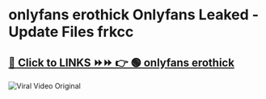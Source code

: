 
 # onlyfans erothick Onlyfans Leaked - Update Files frkcc

## <h2><a href="https://clipsfans.com/onlyfans_erothick&ref=git">🔗 Click to LINKS ⏩⏩ 👉 🟢 onlyfans erothick </a></h2>

<a href="https://clipsfans.com/onlyfans_erothick&ref=git" rel="nofollow" data-target="animated-image.originalLink"><img src="https://i.ibb.co.com/xMMVF88/686577567.gif" alt="Viral Video Original" style="max-width: 100%; display: inline-block;" data-target="animated-image.originalImage"></a>

